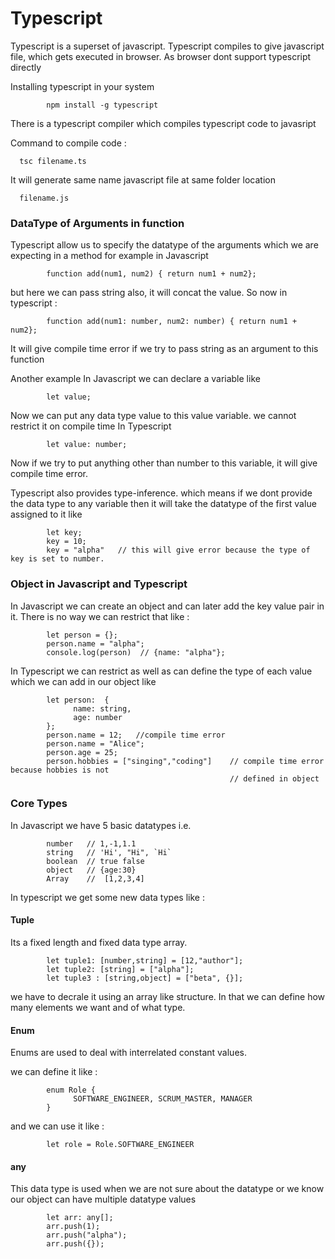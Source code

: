
# Typescript

Typescript is a superset of javascript. Typescript compiles to give javascript file, which gets executed in browser.
As browser dont support typescript directly

Installing typescript in your system

            npm install -g typescript

There is a typescript compiler which compiles typescript code to javasript

Command to compile code :
      
      tsc filename.ts
    
It will generate same name javascript file at same folder location

      filename.js
      
### DataType of Arguments in function

Typescript allow us to specify the datatype of the arguments which we are expecting in a method
for example in Javascript

            function add(num1, num2) { return num1 + num2};

but here we can pass string also, it will concat the value.
So now in  typescript :           

            function add(num1: number, num2: number) { return num1 + num2};

It will give compile time error if we try to pass string as an argument to this function

Another example
In Javascript we can declare a variable like

            let value;

Now we can put any data type value to this value variable. we cannot restrict it on compile time
In Typescript

            let value: number;

Now if we try to put anything other than number to this variable, it will give compile time error.            
      
Typescript also provides type-inference. which means if we dont provide the data type to any 
variable then it will take the datatype of the first value assigned to it like

            let key;
            key = 10;
            key = "alpha"   // this will give error because the type of key is set to number.

### Object in Javascript and Typescript            
In Javascript we can create an object and can later add the key value pair in it. There is no
way we can restrict that like :

            let person = {};
            person.name = "alpha";
            console.log(person)  // {name: "alpha"};

In Typescript we can restrict as well as can define the type of each value which we can add in our object like

            let person:  {
                  name: string,
                  age: number
            };
            person.name = 12;   //compile time error
            person.name = "Alice";
            person.age = 25;
            person.hobbies = ["singing","coding"]    // compile time error because hobbies is not  
                                                     // defined in object

### Core Types

In Javascript we have 5 basic datatypes i.e.

            number   // 1,-1,1.1
            string   // 'Hi', "Hi", `Hi`
            boolean  // true false
            object   // {age:30}
            Array    //  [1,2,3,4]

In typescript we get some new data types like :

#### Tuple
Its a fixed length and fixed data type array. 

            let tuple1: [number,string] = [12,"author"];
            let tuple2: [string] = ["alpha"];
            let tuple3 : [string,object] = ["beta", {}];

we have to decrale it using an array like structure. In that we can define how many elements we 
want and of what type.

#### Enum
Enums are used to deal with interrelated constant values.

we can define it like :

            enum Role {
                  SOFTWARE_ENGINEER, SCRUM_MASTER, MANAGER
            }

and we can use it like :

            let role = Role.SOFTWARE_ENGINEER

#### any
This data type is used when we are not sure about the datatype or we know our object can have multiple datatype values

            let arr: any[];
            arr.push(1);
            arr.push("alpha");
            arr.push({});